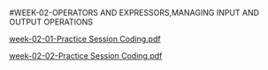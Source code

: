 #WEEK-02-OPERATORS AND EXPRESSORS,MANAGING INPUT AND OUTPUT OPERATIONS

[week-02-01-Practice Session Coding.pdf](https://github.com/user-attachments/files/18400217/week-02-01-Practice.Session.Coding.pdf)

[week-02-02-Practice Session Coding.pdf](https://github.com/user-attachments/files/18400220/week-02-02-Practice.Session.Coding.pdf)
